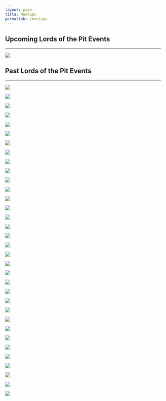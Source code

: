 ```yaml
---
layout: page
title: Meetups
permalink: /meetups
---
```


## Upcoming Lords of the Pit Events
---

![](/assets/images/HJC4.jpg)

## Past Lords of the Pit Events
---
![](/assets/images/FB7.png)

![](/assets/images/CCC3.jpg)

![](/assets/images/summershandy.png)

![](/assets/images/2023/fabledtriplecrownclean2.png)

![](/assets/images/2023/robocopclean.png)

![](/assets/images/2023/madisonoffensive2024v3.png)

![](/assets/images/2023/hollyjollykos.png)

![](/assets/images/2023/fallbrawl62023.jpeg)

![](/assets/images/2022/christmaschaos2.jpg)

![](/assets/images/2022/fb5.png)

![](/assets/images/2022/hotterthanjuly.jpg)

![](/assets/images/2022/maraudershype2022-04-23.png)

![](/assets/images/2022/Screen_Shot_2022-01-28_at_3.59.12_PM.png)

![](/assets/images/2021/mauraders.png)

![](/assets/images/2021/commando.jpg)

![](/assets/images/2021/xmaschaos2021.png)

![](/assets/images/2021/fall-brawl-4.jpg)

![](/assets/images/2021/lords-haus-1.jpg)

![](/assets/images/2020/01/MTM.jpg)

![](/assets/images/2019/10/lotp_diehard.jpg)

![](/assets/images/2019/10/partyofthepitlords2019.jpg)

![](/assets/images/2019/10/andre3000.jpg)

![](/assets/images/2019/09/fallbrawl19.png)

![](/assets/images/2019/05/ospb2019final.jpg)

![](/assets/images/2019/09/CC2-1.jpg)

![](/assets/images/2019/04/SOLOCON.jpg)

![](/assets/images/2019/02/relicwar3-1.jpg)

![](/assets/images/2018/12/lotp_hackers.png)

![](/assets/images/2018/10/Ice-Storm-Social.jpg)

![](/assets/images/2018/11/IMG_1948.JPG)

![](/assets/images/2018/09/Fall_Brawl_10-20-18.jpg)

![](/assets/images/2018/08/players-ball-2.jpg)

![](/assets/images/2018/07/Rosemont_Rumble_2.png)

![](/assets/images/2021/ospb-17.jpg)
